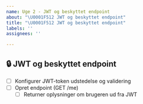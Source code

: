 ```yaml
---
name: Uge 2 - JWT og beskyttet endpoint
about: "\U0001F512 JWT og beskyttet endpoint"
title: "\U0001F512 JWT og beskyttet endpoint"
labels: ''
assignees: ''

---
```


## 🔒 JWT og beskyttet endpoint

- [ ] Konfigurer JWT-token udstedelse og validering
- [ ] Opret endpoint (GET /me)
  - [ ] Returner oplysninger om brugeren ud fra JWT
